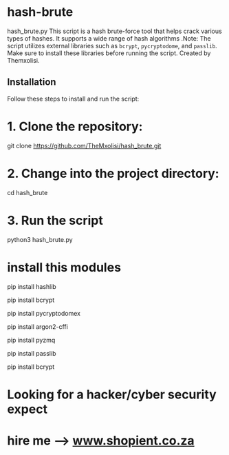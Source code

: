 # hash-brute
hash_brute.py  This script is a hash brute-force tool that helps crack various types of hashes. It supports a wide range of hash algorithms .Note: The script utilizes external libraries such as `bcrypt`, `pycryptodome`, and `passlib`. Make sure to install these libraries before running the script.  Created by Themxolisi.


## Installation

Follow these steps to install and run the script:

# 1. Clone the repository:

git clone https://github.com/TheMxolisi/hash_brute.git


# 2. Change into the project directory:

cd hash_brute


# 3. Run the script

python3 hash_brute.py



# install this modules

pip install hashlib

pip install bcrypt

pip install pycryptodomex

pip install argon2-cffi

pip install pyzmq

pip install passlib

pip install bcrypt

# Looking for a hacker/cyber security expect 

# hire me --> www.shopient.co.za
